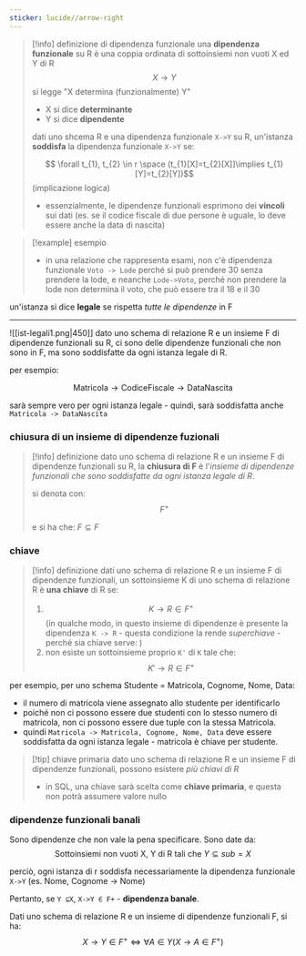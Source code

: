 ```yaml
---
sticker: lucide//arrow-right
---
```

>[!info] definizione di dipendenza funzionale
>una **dipendenza funzionale** su R è una coppia ordinata di sottoinsiemi non vuoti X ed Y di R
>$$X \to Y$$
>si legge "X determina (funzionalmente) Y"
>- X si dice **determinante**
>- Y si dice **dipendente**
>  
>  dati uno shcema R e una dipendenza funzionale `X->Y` su R, un'istanza **soddisfa** la dipendenza funzionale `X->Y` se:
>  
>$$ \forall t_{1}, t_{2} \in r \space (t_{1}[X]=t_{2}[X]]\implies t_{1}[Y]=t_{2}[Y])$$
>(implicazione logica)
>- essenzialmente, le dipendenze funzionali esprimono dei **vincoli** sui dati (es. se il codice fiscale di due persone è uguale, lo deve essere anche la data di nascita)

>[!example] esempio
>- in una relazione che rappresenta esami, non c'è dipendenza funzionale `Voto -> Lode` perché si può prendere 30 senza prendere la lode, e neanche `Lode->Voto`, perché non prendere la lode non determina il voto, che può essere tra il 18 e il 30

un'istanza si dice **legale** se rispetta *tutte le dipendenze* in F

---
 
![[ist-legali1.png|450]]
dato uno schema di relazione R e un insieme F di dipendenze funzionali su R, ci sono delle dipendenze funzionali che non sono in F, ma sono soddisfatte da ogni istanza legale di R.

per esempio:

$$\text{Matricola} \rightarrow \text{CodiceFiscale} \rightarrow \text{DataNascita} $$

sarà sempre vero per ogni istanza legale - quindi, sarà soddisfatta anche `Matricola -> DataNascita`
### chiusura di un insieme di dipendenze fuzionali

>[!info] definizione
>dato uno schema di relazione R e un insieme F di dipendenze funzionali su R,
>la **chiusura di F** è l'*insieme di dipendenze funzionali che sono soddisfatte da ogni istanza legale di R*.
> 
>si denota con:
>$$F^+$$
>
>e si ha che:  $F \subseteq F$

### chiave
>[!info] definizione
>dati uno schema di relazione R e un insieme F di dipendenze funzionali, un sottoinsieme K di uno schema di relazione R è **una chiave** di R se:
>1) $$ K \rightarrow R \in F^+$$
>(in qualche modo, in questo insieme di dipendenze è presente la dipendenza `K -> R` - questa condizione la rende *superchiave* -perché sia chiave serve: )
>2) non esiste un sottoinsieme proprio `K'` di `K` tale che:
>	$$K'\rightarrow R \in F^+$$

per esempio, per uno schema Studente = Matricola, Cognome, Nome, Data: 
- il numero di matricola viene assegnato allo studente per identificarlo  
- poiché non ci possono essere due studenti con lo stesso numero di matricola, non ci possono essere due tuple con la stessa Matricola. 
- quindi `Matricola -> Matricola, Cognome, Nome, Data` deve essere soddisfatta da ogni istanza legale - matricola è chiave per studente.

>[!tip] chiave primaria
>dato uno schema di relazione R e un insieme F di dipendenze funzionali, possono esistere *più chiavi di R*
>- in SQL, una chiave sarà scelta come **chiave primaria**, e questa non potrà assumere valore nullo


### dipendenze funzionali banali
Sono dipendenze che non vale la pena specificare.
Sono date da:
$$ \text{Sottoinsiemi non vuoti X, Y di R tali che } Y \subseteq sub=X$$

perciò, ogni istanza di r soddisfa necessariamente la dipendenza funzionale `X->Y`
(es. Nome, Cognome -> Nome)

Pertanto, se `Y ⊆X`, `X->Y ∈ F+` - **dipendenza banale**.

Dati uno schema di relazione R e un insieme di dipendenze funzionali F, si ha:
$$X\rightarrow Y \in F^+ \iff \forall A \in Y (X\rightarrow A \in F^+)$$